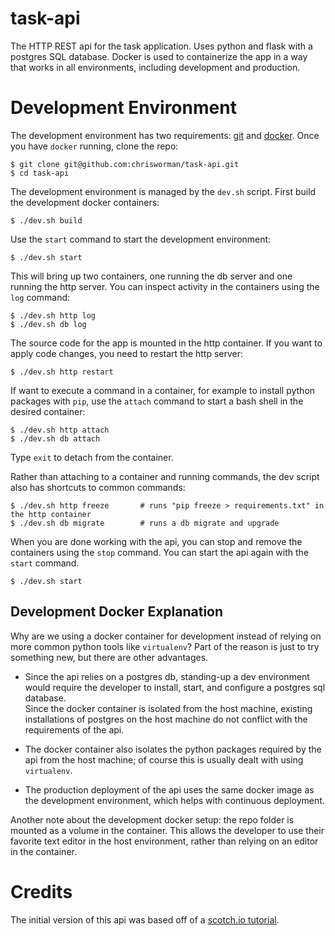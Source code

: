 # task-api
The HTTP REST api for the task application.  Uses python and flask with a
postgres SQL database.  Docker is used to containerize the app in a way
that works in all environments, including development and production.

# Development Environment
The development environment has two requirements:
[git](https://git-scm.com/downloads) and
[docker](https://store.docker.com/search?type=edition&offering=community).
Once you have `docker` running, clone the repo:
```
$ git clone git@github.com:chrisworman/task-api.git
$ cd task-api
```

The development environment is managed by the `dev.sh` script.  First build
the development docker containers:
```
$ ./dev.sh build
```

Use the `start` command to start the development environment:
```
$ ./dev.sh start
```

This will bring up two containers, one running the db server and one
running the http server.  You can inspect activity in the containers using
the `log` command:
```
$ ./dev.sh http log
$ ./dev.sh db log
```

The source code for the app is mounted in the http container.  If you want
to apply code changes, you need to restart the http server:
```
$ ./dev.sh http restart
```

If want to execute a command in a container, for example to install python
packages with `pip`, use the `attach` command to start a bash shell in the
desired container:
```
$ ./dev.sh http attach
$ ./dev.sh db attach
```
Type `exit` to detach from the container.

Rather than attaching to a container and running commands, the dev script
also has shortcuts to common commands:
```
$ ./dev.sh http freeze       # runs "pip freeze > requirements.txt" in the http container
$ ./dev.sh db migrate        # runs a db migrate and upgrade
```

When you are done working with the api, you can stop and remove the containers
using the `stop` command.  You can start the api again with the `start`
command.
```
$ ./dev.sh start
```

## Development Docker Explanation
Why are we using a docker container for development instead of relying on more
common python tools like `virtualenv`?  Part of the reason is just to try
something new, but there are other advantages.  

* Since the api relies on a postgres db, standing-up a dev environment would
require the developer to install, start, and configure a postgres sql database.  
Since the docker container is isolated from the host machine, existing
installations of postgres on the host machine do not conflict with the
requirements of the api.

* The docker container also isolates the python packages required by the api
from the host machine; of course this is usually dealt with using `virtualenv`.

* The production deployment of the api uses the same docker image as the
development environment, which helps with continuous deployment.

Another note about the development docker setup: the repo folder is mounted as
a volume in the container.  This allows the developer to use their favorite
text editor in the host environment, rather than relying on an editor in the
container.

# Credits
The initial version of this api was based off of a
[scotch.io tutorial](https://scotch.io/tutorials/build-a-restful-api-with-flask-the-tdd-way).
